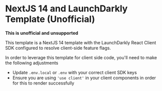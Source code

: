 # NextJS 14 and LaunchDarkly Template (Unofficial) 

**This is unofficial and unsupported** 

This template is a NextJS 14 template with the LaunchDarkly React Client SDK configured to resolve client-side feature flags. 

In order to leverage this template for client side code, you'll need to make the following adjustments 

* Update `.env.local` or `.env` with your correct client SDK keys 
* Ensure you are using `'use client'` in your client components in order for this to render successfully  